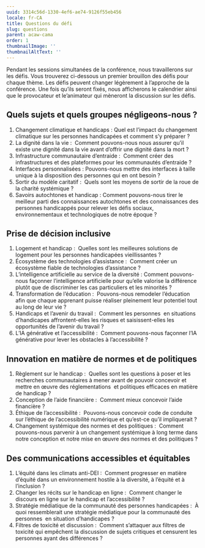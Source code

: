 ```yaml
---
uuid: 3314c56d-1330-4ef6-ae74-9126f55eb456
locale: fr-CA
title: Questions du défi
slug: questions
parent: acaw-cama
order: 1
thumbnailImage: ''
thumbnailAltText: ''
---
```

Pendant les sessions simultanées de la conférence, nous travaillerons sur les défis. Vous trouverez ci-dessous un premier brouillon des défis pour chaque thème. Les défis peuvent changer légèrement à l’approche de la conférence. Une fois qu’ils seront fixés, nous afficherons le calendrier ainsi que le provocateur et le’animateur qui mèneront la discussion sur les défis.

## Quels sujets et quels groupes négligeons-nous ?

1. Changement climatique et handicaps : Quel est l’impact du changement climatique sur les personnes handicapées et comment s’y préparer ?
2. La dignité dans la vie :  Comment pouvons-nous nous assurer qu’il existe une dignité dans la vie avant d’offrir une dignité dans la mort ?
3. Infrastructure communautaire d’entraide :  Comment créer des infrastructures et des plateformes pour les communautés d’entraide ?
4. Interfaces personnalisées : Pouvons-nous mettre des interfaces à taille unique à la disposition des personnes qui en ont besoin ?
5. Sortir du modèle caritatif :  Quels sont les moyens de sortir de la roue de la charité systémique ?
6. Savoirs autochtones et handicap : Comment pouvons-nous tirer le meilleur parti des connaissances autochtones et des connaissances des personnes handicappés pour relever les défis sociaux, environnementaux et technologiques de notre époque ?

## Prise de décision inclusive

1. Logement et handicap :  Quelles sont les meilleures solutions de logement pour les personnes handicapées vieillissantes ?
2. Écosystème des technologies d’assistance :  Comment créer un écosystème fiable de technologies d’assistance ?
3. L’intelligence artificielle au service de la diversité : Comment pouvons-nous façonner l’intelligence artificielle pour qu’elle valorise la différence plutôt que de discriminer les cas particuliers et les minorités ?
4. Transformation de l’éducation :  Pouvons-nous remodeler l’éducation afin que chaque apprenant puisse réaliser pleinement leur potentiel tout au long de leur vie ?
5. Handicaps et l’avenir du travail :  Comment les personnes  en situations d’handicapes affrontent-elles les risques et saisissent-elles les opportunités de l’avenir du travail ?
6. L’IA générative et l’accessibilité :  Comment pouvons-nous façonner l’IA générative pour lever les obstacles à l’accessibilité ?

## Innovation en matière de normes et de politiques

1. Règlement sur le handicap :  Quelles sont les questions à poser et les recherches communautaires à mener avant de pouvoir concevoir et mettre en œuvre des réglementations  et politiques efficaces en matière de handicap ?
2. Conception de l’aide financière :  Comment mieux concevoir l’aide financière ?
3. Éthique de l’accessibilité :  Pouvons-nous concevoir code de conduite sur l’éthique de l’accessibilité numérique et qu’est-ce qu’il impliquerait ?
4. Changement systémique des normes et des politiques :  Comment pouvons-nous parvenir à un changement systémique à long terme dans notre conception et notre mise en œuvre des normes et des politiques ?

## Des communications accessibles et équitables

1. L’équité dans les climats anti-DEI :  Comment progresser en matière d’équité dans un environnement hostile à la diversité, à l’équité et à l’inclusion ?
2. Changer les récits sur le handicap en ligne :  Comment changer le discours en ligne sur le handicap et l’accessibilité ?
3. Stratégie médiatique de la communauté des personnes handicapées :  À quoi ressemblerait une stratégie médiatique pour la communauté des personnes  en situation d’handicapes ?
4. Filtres de toxicité et discussion :  Comment s’attaquer aux filtres de toxicité qui empêchent la discussion de sujets critiques et censurent les personnes ayant des différences ?
